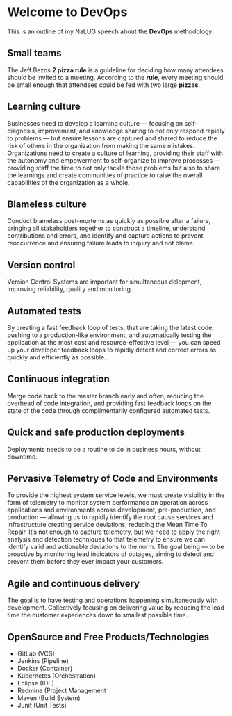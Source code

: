 # Welcome to DevOps
This is an outline of my NaLUG speech about the **DevOps** methodology.

## Small teams
The Jeff Bezos **2 pizza rule** is a guideline for deciding how many attendees should be invited to a meeting. According to the **rule**, every meeting should be small enough that attendees could be fed with two large **pizzas**.

## Learning culture
Businesses need to develop a learning culture — focusing on self-diagnosis, improvement, and knowledge sharing to not only respond rapidly to problems — but ensure lessons are captured and shared to reduce the risk of others in the organization from making the same mistakes. Organizations need to create a culture of learning, providing their staff with the autonomy and empowerment to self-organize to improve processes — providing staff the time to not only tackle those problems but also to share the learnings and create communities of practice to raise the overall capabilities of the organization as a whole.

## Blameless culture
Conduct blameless post-mortems as quickly as possible after a failure, bringing all stakeholders together to construct a timeline, understand contributions and errors, and identify and capture actions to prevent reoccurrence and ensuring failure leads to inquiry and not blame.

## Version control
Version Control Systems are important for simultaneous delopment, improving reliability, quality and monitoring.

## Automated tests
By creating a fast feedback loop of tests, that are taking the latest code, pushing to a production-like environment, and automatically testing the application at the most cost and resource-effective level — you can speed up your developer feedback loops to rapidly detect and correct errors as quickly and efficiently as possible.

## Continuous integration
Merge code back to the master branch early and often, reducing the overhead of code integration, and providing fast feedback loops on the state of the code through complimentarily configured automated tests.

## Quick and safe production deployments
Deployments needs to be a routine to do in business hours, without downtime.

## Pervasive Telemetry of Code and Environments
To provide the highest system service levels, we must create visibility in the form of telemetry to monitor system performance an operation across applications and environments across development, pre-production, and production — allowing us to rapidly identify the root cause services and infrastructure creating service deviations, reducing the Mean Time To Repair. It’s not enough to capture telemetry, but we need to apply the right analysis and detection techniques to that telemetry to ensure we can identify valid and actionable deviations to the norm. The goal being — to be proactive by monitoring lead indicators of outages, aiming to detect and prevent them before they ever impact your customers.

## Agile and continuous delivery
The goal is to have testing and operations happening simultaneously with development. Collectively focusing on delivering value by reducing the lead time the customer experiences down to smallest possible time.

## OpenSource and Free Products/Technologies

 - GitLab (VCS)
 - Jenkins (Pipeline)
 - Docker (Container)
 - Kubernetes (Orchestration)
 - Eclipse (IDE)
 - Redmine (Project Management
 - Maven (Build System)
 - Junit (Unit Tests)
